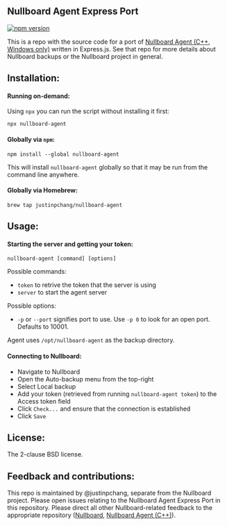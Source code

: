 ## Nullboard Agent Express Port

[![npm version](https://badge.fury.io/js/nullboard-agent-express.svg)](https://badge.fury.io/js/nullboard-agent-express)

This is a repo with the source code for a port of [Nullboard Agent (C++, Windows only)](https://github.com/apankrat/nullboard-agent) written in Express.js. See that repo for more details about Nullboard backups or the Nullboard project in general.

## Installation:

#### Running on-demand:

Using `npx` you can run the script without installing it first:

    npx nullboard-agent

#### Globally via `npm`:

    npm install --global nullboard-agent

This will install `nullboard-agent` globally so that it may be run from the command line anywhere.

#### Globally via Homebrew:

    brew tap justinpchang/nullboard-agent

## Usage:

#### Starting the server and getting your token:

```
nullboard-agent [command] [options]
```

Possible commands:

- `token` to retrive the token that the server is using
- `server` to start the agent server

Possible options:

- `-p` or `--port` signifies port to use. Use `-p 0` to look for an open port. Defaults to 10001.

Agent uses `/opt/nullboard-agent` as the backup directory.

#### Connecting to Nullboard:

- Navigate to Nullboard
- Open the Auto-backup menu from the top-right
- Select Local backup
- Add your token (retrieved from running `nullboard-agent token`) to the Access token field
- Click `Check...` and ensure that the connection is established
- Click `Save`

## License:

The 2-clause BSD license.

## Feedback and contributions:

This repo is maintained by @justinpchang, separate from the Nullboard project. Please open issues relating to the Nullboard Agent Express Port in this repository. Please direct all other Nullboard-related feedback to the appropriate repository ([Nullboard](https://github.com/apankrat/nullboard), [Nullboard Agent (C++)](https://github.com/apankrat/nullboard-agent)).
